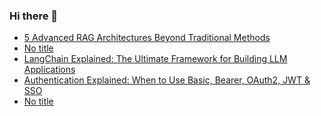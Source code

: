 ### Hi there 👋
<!-- daily.dev BOOKMARKS:START -->
- [5 Advanced RAG Architectures Beyond Traditional Methods](https://app.daily.dev/posts/bUIU2qXno?utm_source=rss&utm_medium=bookmarks&utm_campaign=mBzS9yGu2kYgKY4tuhxYN)
- [No title](https://app.daily.dev/posts/UAyJDPGYg?utm_source=rss&utm_medium=bookmarks&utm_campaign=mBzS9yGu2kYgKY4tuhxYN)
- [LangChain Explained: The Ultimate Framework for Building LLM Applications](https://app.daily.dev/posts/BEdo1AC6K?utm_source=rss&utm_medium=bookmarks&utm_campaign=mBzS9yGu2kYgKY4tuhxYN)
- [Authentication Explained: When to Use Basic, Bearer, OAuth2, JWT &amp; SSO](https://app.daily.dev/posts/aIevBOyLN?utm_source=rss&utm_medium=bookmarks&utm_campaign=mBzS9yGu2kYgKY4tuhxYN)
- [No title](https://app.daily.dev/posts/v2LKzrjBp?utm_source=rss&utm_medium=bookmarks&utm_campaign=mBzS9yGu2kYgKY4tuhxYN)
<!-- daily.dev BOOKMARKS:END -->
<!--
**nirmal-patel-s/nirmal-patel-s** is a ✨ _special_ ✨ repository because its `README.md` (this file) appears on your GitHub profile.

Here are some ideas to get you started:

- 🔭 I’m currently working on ...
- 🌱 I’m currently learning ...
- 👯 I’m looking to collaborate on ...
- 🤔 I’m looking for help with ...
- 💬 Ask me about ...
- 📫 How to reach me: ...
- 😄 Pronouns: ...
- ⚡ Fun fact: ...
-->

